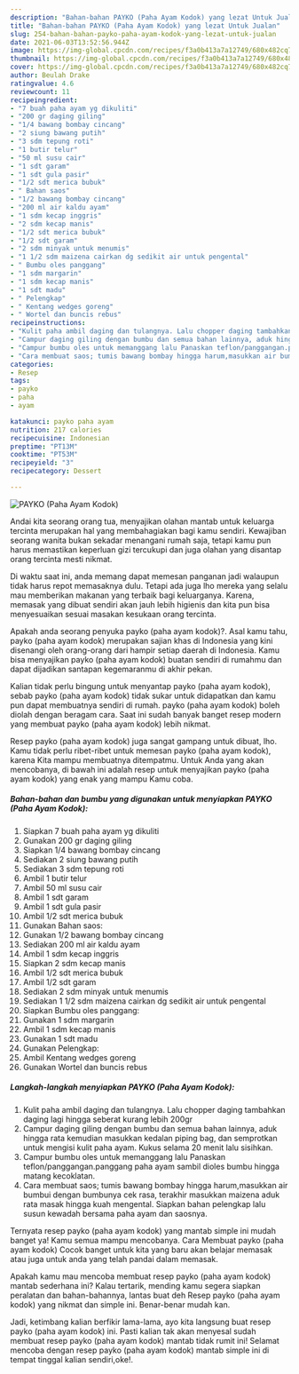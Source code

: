 ```yaml
---
description: "Bahan-bahan PAYKO (Paha Ayam Kodok) yang lezat Untuk Jualan"
title: "Bahan-bahan PAYKO (Paha Ayam Kodok) yang lezat Untuk Jualan"
slug: 254-bahan-bahan-payko-paha-ayam-kodok-yang-lezat-untuk-jualan
date: 2021-06-03T13:52:56.944Z
image: https://img-global.cpcdn.com/recipes/f3a0b413a7a12749/680x482cq70/payko-paha-ayam-kodok-foto-resep-utama.jpg
thumbnail: https://img-global.cpcdn.com/recipes/f3a0b413a7a12749/680x482cq70/payko-paha-ayam-kodok-foto-resep-utama.jpg
cover: https://img-global.cpcdn.com/recipes/f3a0b413a7a12749/680x482cq70/payko-paha-ayam-kodok-foto-resep-utama.jpg
author: Beulah Drake
ratingvalue: 4.6
reviewcount: 11
recipeingredient:
- "7 buah paha ayam yg dikuliti"
- "200 gr daging giling"
- "1/4 bawang bombay cincang"
- "2 siung bawang putih"
- "3 sdm tepung roti"
- "1 butir telur"
- "50 ml susu cair"
- "1 sdt garam"
- "1 sdt gula pasir"
- "1/2 sdt merica bubuk"
- " Bahan saos"
- "1/2 bawang bombay cincang"
- "200 ml air kaldu ayam"
- "1 sdm kecap inggris"
- "2 sdm kecap manis"
- "1/2 sdt merica bubuk"
- "1/2 sdt garam"
- "2 sdm minyak untuk menumis"
- "1 1/2 sdm maizena cairkan dg sedikit air untuk pengental"
- " Bumbu oles panggang"
- "1 sdm margarin"
- "1 sdm kecap manis"
- "1 sdt madu"
- " Pelengkap"
- " Kentang wedges goreng"
- " Wortel dan buncis rebus"
recipeinstructions:
- "Kulit paha ambil daging dan tulangnya. Lalu chopper daging tambahkan daging lagi hingga seberat kurang lebih 200gr"
- "Campur daging giling dengan bumbu dan semua bahan lainnya, aduk hingga rata kemudian masukkan kedalan piping bag, dan semprotkan untuk mengisi kulit paha ayam. Kukus selama 20 menit lalu sisihkan."
- "Campur bumbu oles untuk memanggang lalu Panaskan teflon/panggangan.panggang paha ayam sambil dioles bumbu hingga matang kecoklatan."
- "Cara membuat saos; tumis bawang bombay hingga harum,masukkan air bumbui dengan bumbunya cek rasa, terakhir masukkan maizena aduk rata masak hingga kuah mengental. Siapkan bahan pelengkap lalu susun kewadah bersama paha ayam dan saosnya."
categories:
- Resep
tags:
- payko
- paha
- ayam

katakunci: payko paha ayam 
nutrition: 217 calories
recipecuisine: Indonesian
preptime: "PT13M"
cooktime: "PT53M"
recipeyield: "3"
recipecategory: Dessert

---
```



![PAYKO (Paha Ayam Kodok)](https://img-global.cpcdn.com/recipes/f3a0b413a7a12749/680x482cq70/payko-paha-ayam-kodok-foto-resep-utama.jpg)

Andai kita seorang orang tua, menyajikan olahan mantab untuk keluarga tercinta merupakan hal yang membahagiakan bagi kamu sendiri. Kewajiban seorang  wanita bukan sekadar menangani rumah saja, tetapi kamu pun harus memastikan keperluan gizi tercukupi dan juga olahan yang disantap orang tercinta mesti nikmat.

Di waktu  saat ini, anda memang dapat memesan panganan jadi walaupun tidak harus repot memasaknya dulu. Tetapi ada juga lho mereka yang selalu mau memberikan makanan yang terbaik bagi keluarganya. Karena, memasak yang dibuat sendiri akan jauh lebih higienis dan kita pun bisa menyesuaikan sesuai masakan kesukaan orang tercinta. 



Apakah anda seorang penyuka payko (paha ayam kodok)?. Asal kamu tahu, payko (paha ayam kodok) merupakan sajian khas di Indonesia yang kini disenangi oleh orang-orang dari hampir setiap daerah di Indonesia. Kamu bisa menyajikan payko (paha ayam kodok) buatan sendiri di rumahmu dan dapat dijadikan santapan kegemaranmu di akhir pekan.

Kalian tidak perlu bingung untuk menyantap payko (paha ayam kodok), sebab payko (paha ayam kodok) tidak sukar untuk didapatkan dan kamu pun dapat membuatnya sendiri di rumah. payko (paha ayam kodok) boleh diolah dengan beragam cara. Saat ini sudah banyak banget resep modern yang membuat payko (paha ayam kodok) lebih nikmat.

Resep payko (paha ayam kodok) juga sangat gampang untuk dibuat, lho. Kamu tidak perlu ribet-ribet untuk memesan payko (paha ayam kodok), karena Kita mampu membuatnya ditempatmu. Untuk Anda yang akan mencobanya, di bawah ini adalah resep untuk menyajikan payko (paha ayam kodok) yang enak yang mampu Kamu coba.

<!--inarticleads1-->

##### Bahan-bahan dan bumbu yang digunakan untuk menyiapkan PAYKO (Paha Ayam Kodok):

1. Siapkan 7 buah paha ayam yg dikuliti
1. Gunakan 200 gr daging giling
1. Siapkan 1/4 bawang bombay cincang
1. Sediakan 2 siung bawang putih
1. Sediakan 3 sdm tepung roti
1. Ambil 1 butir telur
1. Ambil 50 ml susu cair
1. Ambil 1 sdt garam
1. Ambil 1 sdt gula pasir
1. Ambil 1/2 sdt merica bubuk
1. Gunakan  Bahan saos:
1. Gunakan 1/2 bawang bombay cincang
1. Sediakan 200 ml air kaldu ayam
1. Ambil 1 sdm kecap inggris
1. Siapkan 2 sdm kecap manis
1. Ambil 1/2 sdt merica bubuk
1. Ambil 1/2 sdt garam
1. Sediakan 2 sdm minyak untuk menumis
1. Sediakan 1 1/2 sdm maizena cairkan dg sedikit air untuk pengental
1. Siapkan  Bumbu oles panggang:
1. Gunakan 1 sdm margarin
1. Ambil 1 sdm kecap manis
1. Gunakan 1 sdt madu
1. Gunakan  Pelengkap:
1. Ambil  Kentang wedges goreng
1. Gunakan  Wortel dan buncis rebus




<!--inarticleads2-->

##### Langkah-langkah menyiapkan PAYKO (Paha Ayam Kodok):

1. Kulit paha ambil daging dan tulangnya. Lalu chopper daging tambahkan daging lagi hingga seberat kurang lebih 200gr
1. Campur daging giling dengan bumbu dan semua bahan lainnya, aduk hingga rata kemudian masukkan kedalan piping bag, dan semprotkan untuk mengisi kulit paha ayam. Kukus selama 20 menit lalu sisihkan.
1. Campur bumbu oles untuk memanggang lalu Panaskan teflon/panggangan.panggang paha ayam sambil dioles bumbu hingga matang kecoklatan.
1. Cara membuat saos; tumis bawang bombay hingga harum,masukkan air bumbui dengan bumbunya cek rasa, terakhir masukkan maizena aduk rata masak hingga kuah mengental. Siapkan bahan pelengkap lalu susun kewadah bersama paha ayam dan saosnya.




Ternyata resep payko (paha ayam kodok) yang mantab simple ini mudah banget ya! Kamu semua mampu mencobanya. Cara Membuat payko (paha ayam kodok) Cocok banget untuk kita yang baru akan belajar memasak atau juga untuk anda yang telah pandai dalam memasak.

Apakah kamu mau mencoba membuat resep payko (paha ayam kodok) mantab sederhana ini? Kalau tertarik, mending kamu segera siapkan peralatan dan bahan-bahannya, lantas buat deh Resep payko (paha ayam kodok) yang nikmat dan simple ini. Benar-benar mudah kan. 

Jadi, ketimbang kalian berfikir lama-lama, ayo kita langsung buat resep payko (paha ayam kodok) ini. Pasti kalian tak akan menyesal sudah membuat resep payko (paha ayam kodok) mantab tidak rumit ini! Selamat mencoba dengan resep payko (paha ayam kodok) mantab simple ini di tempat tinggal kalian sendiri,oke!.

